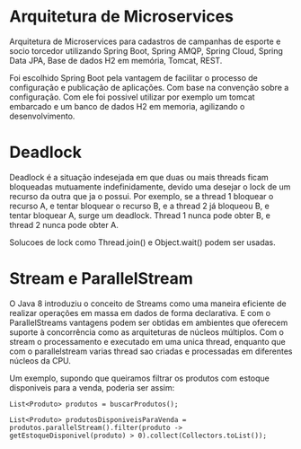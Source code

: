 # Arquitetura de Microservices

Arquitetura de Microservices para cadastros de campanhas de esporte e socio torcedor utilizando Spring Boot, Spring AMQP, Spring Cloud, Spring Data JPA, Base de dados H2 em memória, Tomcat, REST.

Foi escolhido Spring Boot pela vantagem de facilitar o processo de configuração e publicação de aplicações. Com base na convenção sobre a configuração. Com ele foi possivel utilizar por exemplo um tomcat embarcado e um banco de dados H2 em memoria, agilizando o desenvolvimento.

# Deadlock

Deadlock é a situação indesejada em que duas ou mais threads ficam bloqueadas mutuamente indefinidamente, devido uma desejar o lock de um recurso da outra que ja o possui.
Por exemplo, se a thread 1 bloquear o recurso A, e tentar bloquear o recurso B, e a thread 2 já bloqueou B, e tentar bloquear A, surge um deadlock. 
Thread 1 nunca pode obter B, e thread 2 nunca pode obter A.

Solucoes de lock como Thread.join() e Object.wait() podem ser usadas.

# Stream e ParallelStream

O Java 8 introduziu o conceito de Streams como uma maneira eficiente de realizar operações em massa em dados de forma declarativa.
E com o ParallelStreams vantagens podem ser obtidas em ambientes que oferecem suporte à concorrência como as arquiteturas de núcleos múltiplos.
Com o stream o processamento e executado em uma unica thread, enquanto que com o parallelstream varias thread sao criadas e processadas em diferentes núcleos da CPU.

Um exemplo, supondo que queiramos filtrar os produtos com estoque disponiveis para a venda, poderia ser assim:

```
List<Produto> produtos = buscarProdutos();
        
List<Produto> produtosDisponiveisParaVenda = produtos.parallelStream().filter(produto -> getEstoqueDisponivel(produto) > 0).collect(Collectors.toList());
```
